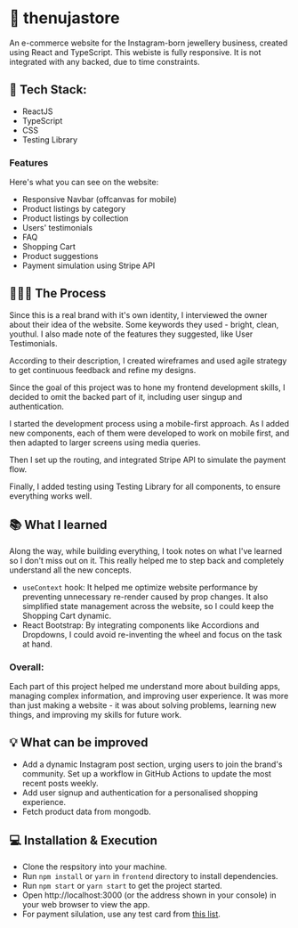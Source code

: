 # 🌱 thenujastore

An e-commerce website for the Instagram-born jewellery business, created using React and TypeScript. This webiste is fully responsive. It is not integrated with any backed, due to time constraints.

## 🔨 Tech Stack:

- ReactJS
- TypeScript
- CSS
- Testing Library

### Features

Here's what you can see on the website:

- Responsive Navbar
  (offcanvas for mobile)
- Product listings by category
- Product listings by collection
- Users' testimonials
- FAQ
- Shopping Cart
- Product suggestions
- Payment simulation using Stripe API

## 👩🏻‍🍳 The Process

Since this is a real brand with it's own identity, I interviewed the owner about their idea of the website. Some keywords they used - bright, clean, youthul. I also made note of the features they suggested, like User Testimonials.

According to their description, I created wireframes and used agile strategy to get continuous feedback and refine my designs.

Since the goal of this project was to hone my frontend development skills, I decided to omit the backed part of it, including user singup and authentication.

I started the development process using a mobile-first approach. As I added new components, each of them were developed to work on mobile first, and then adapted to larger screens using media queries.

Then I set up the routing, and integrated Stripe API to simulate the payment flow.

Finally, I added testing using Testing Library for all components, to ensure everything works well.

## 📚 What I learned

Along the way, while building everything, I took notes on what I've learned so I don't miss out on it. This really helped me to step back and completely understand all the new concepts.

- `useContext` hook: It helped me optimize website performance by preventing unnecessary re-render caused by prop changes. It also simplified state management across the website, so I could keep the Shopping Cart dynamic.
- React Bootstrap: By integrating components like Accordions and Dropdowns, I could avoid re-inventing the wheel and focus on the task at hand.

### Overall:

Each part of this project helped me understand more about building apps, managing complex information, and improving user experience. It was more than just making a website - it was about solving problems, learning new things, and improving my skills for future work.

## 💡 What can be improved

- Add a dynamic Instagram post section, urging users to join the brand's community. Set up a workflow in GitHub Actions to update the most recent posts weekly.
- Add user signup and authentication for a personalised shopping experience.
- Fetch product data from mongodb.

## 💻 Installation & Execution

- Clone the respsitory into your machine.
- Run `npm install` or `yarn` in `frontend` directory to install dependencies.
- Run `npm start` or `yarn start` to get the project started.
- Open http://localhost:3000 (or the address shown in your console) in your web browser to view the app.
- For payment silulation, use any test card from [this list](https://docs.stripe.com/testing#cards).
